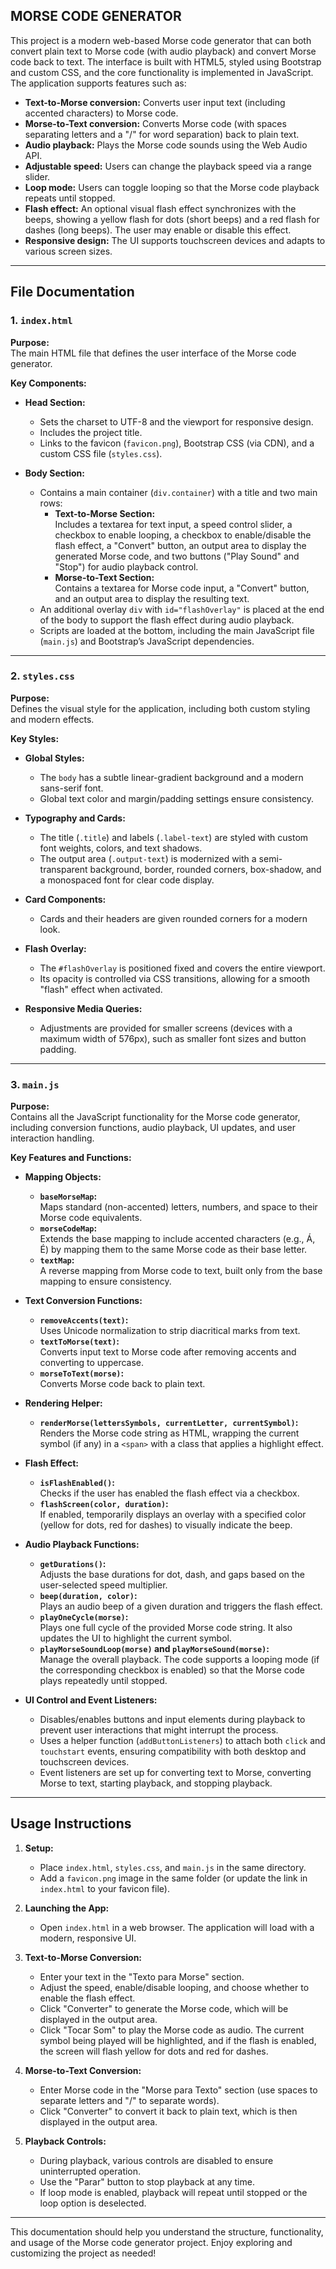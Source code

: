 ## MORSE CODE GENERATOR

This project is a modern web-based Morse code generator that can both convert plain text to Morse code (with audio playback) and convert Morse code back to text. The interface is built with HTML5, styled using Bootstrap and custom CSS, and the core functionality is implemented in JavaScript. The application supports features such as:

- **Text-to-Morse conversion:** Converts user input text (including accented characters) to Morse code.
- **Morse-to-Text conversion:** Converts Morse code (with spaces separating letters and a "/" for word separation) back to plain text.
- **Audio playback:** Plays the Morse code sounds using the Web Audio API.
- **Adjustable speed:** Users can change the playback speed via a range slider.
- **Loop mode:** Users can toggle looping so that the Morse code playback repeats until stopped.
- **Flash effect:** An optional visual flash effect synchronizes with the beeps, showing a yellow flash for dots (short beeps) and a red flash for dashes (long beeps). The user may enable or disable this effect.
- **Responsive design:** The UI supports touchscreen devices and adapts to various screen sizes.

---

## File Documentation

### 1. `index.html`

**Purpose:**  
The main HTML file that defines the user interface of the Morse code generator.

**Key Components:**

- **Head Section:**
  - Sets the charset to UTF-8 and the viewport for responsive design.
  - Includes the project title.
  - Links to the favicon (`favicon.png`), Bootstrap CSS (via CDN), and a custom CSS file (`styles.css`).

- **Body Section:**
  - Contains a main container (`div.container`) with a title and two main rows:
    - **Text-to-Morse Section:**  
      Includes a textarea for text input, a speed control slider, a checkbox to enable looping, a checkbox to enable/disable the flash effect, a "Convert" button, an output area to display the generated Morse code, and two buttons ("Play Sound" and "Stop") for audio playback control.
    - **Morse-to-Text Section:**  
      Contains a textarea for Morse code input, a "Convert" button, and an output area to display the resulting text.
  - An additional overlay `div` with `id="flashOverlay"` is placed at the end of the body to support the flash effect during audio playback.
  - Scripts are loaded at the bottom, including the main JavaScript file (`main.js`) and Bootstrap’s JavaScript dependencies.

---

### 2. `styles.css`

**Purpose:**  
Defines the visual style for the application, including both custom styling and modern effects.

**Key Styles:**

- **Global Styles:**  
  - The `body` has a subtle linear-gradient background and a modern sans-serif font.
  - Global text color and margin/padding settings ensure consistency.

- **Typography and Cards:**  
  - The title (`.title`) and labels (`.label-text`) are styled with custom font weights, colors, and text shadows.
  - The output area (`.output-text`) is modernized with a semi-transparent background, border, rounded corners, box-shadow, and a monospaced font for clear code display.

- **Card Components:**  
  - Cards and their headers are given rounded corners for a modern look.

- **Flash Overlay:**  
  - The `#flashOverlay` is positioned fixed and covers the entire viewport.  
  - Its opacity is controlled via CSS transitions, allowing for a smooth "flash" effect when activated.

- **Responsive Media Queries:**  
  - Adjustments are provided for smaller screens (devices with a maximum width of 576px), such as smaller font sizes and button padding.

---

### 3. `main.js`

**Purpose:**  
Contains all the JavaScript functionality for the Morse code generator, including conversion functions, audio playback, UI updates, and user interaction handling.

**Key Features and Functions:**

- **Mapping Objects:**
  - **`baseMorseMap`:**  
    Maps standard (non-accented) letters, numbers, and space to their Morse code equivalents.
  - **`morseCodeMap`:**  
    Extends the base mapping to include accented characters (e.g., Á, É) by mapping them to the same Morse code as their base letter.
  - **`textMap`:**  
    A reverse mapping from Morse code to text, built only from the base mapping to ensure consistency.

- **Text Conversion Functions:**
  - **`removeAccents(text)`:**  
    Uses Unicode normalization to strip diacritical marks from text.
  - **`textToMorse(text)`:**  
    Converts input text to Morse code after removing accents and converting to uppercase.
  - **`morseToText(morse)`:**  
    Converts Morse code back to plain text.

- **Rendering Helper:**
  - **`renderMorse(lettersSymbols, currentLetter, currentSymbol)`:**  
    Renders the Morse code string as HTML, wrapping the current symbol (if any) in a `<span>` with a class that applies a highlight effect.

- **Flash Effect:**
  - **`isFlashEnabled()`:**  
    Checks if the user has enabled the flash effect via a checkbox.
  - **`flashScreen(color, duration)`:**  
    If enabled, temporarily displays an overlay with a specified color (yellow for dots, red for dashes) to visually indicate the beep.

- **Audio Playback Functions:**
  - **`getDurations()`:**  
    Adjusts the base durations for dot, dash, and gaps based on the user-selected speed multiplier.
  - **`beep(duration, color)`:**  
    Plays an audio beep of a given duration and triggers the flash effect.
  - **`playOneCycle(morse)`:**  
    Plays one full cycle of the provided Morse code string. It also updates the UI to highlight the current symbol.
  - **`playMorseSoundLoop(morse)` and `playMorseSound(morse)`:**  
    Manage the overall playback. The code supports a looping mode (if the corresponding checkbox is enabled) so that the Morse code plays repeatedly until stopped.
    
- **UI Control and Event Listeners:**
  - Disables/enables buttons and input elements during playback to prevent user interactions that might interrupt the process.
  - Uses a helper function (`addButtonListeners`) to attach both `click` and `touchstart` events, ensuring compatibility with both desktop and touchscreen devices.
  - Event listeners are set up for converting text to Morse, converting Morse to text, starting playback, and stopping playback.

---

## Usage Instructions

1. **Setup:**
   - Place `index.html`, `styles.css`, and `main.js` in the same directory.
   - Add a `favicon.png` image in the same folder (or update the link in `index.html` to your favicon file).

2. **Launching the App:**
   - Open `index.html` in a web browser. The application will load with a modern, responsive UI.

3. **Text-to-Morse Conversion:**
   - Enter your text in the "Texto para Morse" section.
   - Adjust the speed, enable/disable looping, and choose whether to enable the flash effect.
   - Click "Converter" to generate the Morse code, which will be displayed in the output area.
   - Click "Tocar Som" to play the Morse code as audio. The current symbol being played will be highlighted, and if the flash is enabled, the screen will flash yellow for dots and red for dashes.

4. **Morse-to-Text Conversion:**
   - Enter Morse code in the "Morse para Texto" section (use spaces to separate letters and "/" to separate words).
   - Click "Converter" to convert it back to plain text, which is then displayed in the output area.

5. **Playback Controls:**
   - During playback, various controls are disabled to ensure uninterrupted operation.
   - Use the "Parar" button to stop playback at any time.
   - If loop mode is enabled, playback will repeat until stopped or the loop option is deselected.

---

This documentation should help you understand the structure, functionality, and usage of the Morse code generator project. Enjoy exploring and customizing the project as needed!
